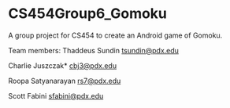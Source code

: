 # CS454Group6_Gomoku
A group project for CS454 to create an Android game of Gomoku.

Team members: 
Thaddeus Sundin
tsundin@pdx.edu

Charlie Juszczak*
cbj3@pdx.edu

Roopa Satyanarayan
rs7@pdx.edu

Scott Fabini
sfabini@pdx.edu
